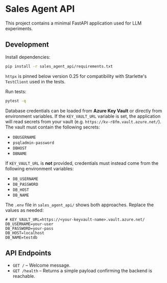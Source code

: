 # Sales Agent API

This project contains a minimal FastAPI application used for LLM experiments.

## Development

Install dependencies:

```bash
pip install -r sales_agent_api/requirements.txt
```

`httpx` is pinned below version 0.25 for compatibility with Starlette's
`TestClient` used in the tests.

Run tests:

```bash
pytest -q
```

Database credentials can be loaded from **Azure Key Vault** or directly from
environment variables. If the `KEY_VAULT_URL` variable is set, the application
will read secrets from your vault (e.g. `https://kv-r8fm.vault.azure.net/`). The
vault must contain the following secrets:

- `DBUSERNAME`
- `psqladmin-password`
- `DBHOST`
- `DBNAME`

If `KEY_VAULT_URL` is **not** provided, credentials must instead come from the
following environment variables:

- `DB_USERNAME`
- `DB_PASSWORD`
- `DB_HOST`
- `DB_NAME`

The `.env` file in `sales_agent_api/` shows both approaches. Replace the values
as needed:

```dotenv
# KEY_VAULT_URL=https://<your-keyvault-name>.vault.azure.net/
DB_USERNAME=your-user
DB_PASSWORD=your-pass
DB_HOST=localhost
DB_NAME=testdb
```

## API Endpoints

- `GET /` – Welcome message.
- `GET /health` – Returns a simple payload confirming the backend is reachable.

